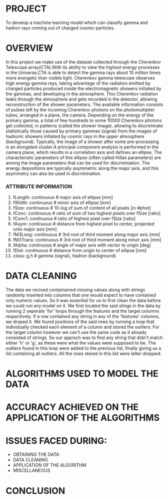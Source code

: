 # PROJECT 
 To develop a machine learning model which can classify gamma and hadron rays coming out of
 charged cosmic particles.

# OVERVIEW

 In this project we make use of the dataset collected through the Cherenkov Telescope array(CTA).With its ability to view the highest 
energy processes in the Universe,CTA is able to detect the gamma rays about 10 million times more energetic than visible light.
Cherenkov gamma telescope observes high energy gamma rays, taking advantage of the radiation emitted by charged particles produced inside 
the electromagnetic showers initiated by the gammas, and developing in the atmosphere. This Cherenkov radiation  leaks through the 
atmosphere and gets recorded in the detector, allowing reconstruction of the shower parameters. The available information consists of 
pulses left by the incoming Cherenkov photons on the photomultiplier tubes, arranged in a plane, the camera. Depending on the energy of 
the primary gamma, a total of few hundreds to some 10000 Cherenkov photons get collected, in patterns (called the shower image), allowing 
to discriminate statistically those caused by primary gammas (signal) from the images of hadronic showers initiated by cosmic rays in the 
upper atmosphere (background).
Typically, the image of a shower after some pre-processing is an elongated cluster.A principal component analysis is performed in the camera plane, which results in a correlation axis and defines an ellipse.
The characteristic parameters of this ellipse (often called Hillas parameters) are among the image parameters that can be used for 
discrimination. The energy depositions are typically asymmetric along the major axis, and this asymmetry can also be used in discrimination.

### ATTRIBUTE INFORMATION
1. fLength: continuous # major axis of ellipse [mm]
2. fWidth: continuous # minor axis of ellipse [mm]
3. fSize: continuous # 10-log of sum of content of all pixels [in #phot]
4. fConc: continuous # ratio of sum of two highest pixels over fSize [ratio]
5. fConc1: continuous # ratio of highest pixel over fSize [ratio]
6. fAsym: continuous # distance from highest pixel to center, projected onto major axis [mm]
7. fM3Long: continuous # 3rd root of third moment along major axis [mm]
8. fM3Trans: continuous # 3rd root of third moment along minor axis [mm]
9. fAlpha: continuous # angle of major axis with vector to origin [deg]
10. fDist: continuous # distance from origin to center of ellipse [mm]
11. class: g,h # gamma (signal), hadron (background) 

# DATA CLEANING 
The data we recived containained missing values along with strings randomly inserted into columns that one would expect to have contained only numeric values. So it was essential 
for us to first clean the data before we could run any model on it. We first located the said stings in the data by running 2 seperate 'for' loops through the features and the target 
columns respectively. If a row contained any string in any of the 'features' columns, we droped it. We found positions of the said rows by running a loop that individually checked 
each element of a column and stored the outliers. For the target column however we can't use the same code as it already consisted of strings. So our approch was to find any string 
that didn't match either 'h' or 'g', as these were what the values were supposed to be. The outliers found in this loop were added to the previous list, finally giving us a list 
containing all outliers. All the rows stored in this list were latter dropped.

# ALGORITHMS USED TO MODEL THE DATA

# ACCURACY ACHIEVED ON THE APPLICATION OF THE ALGORITHMS

# ISSUES FACED DURING:
* OBTAINING THE DATA
* DATA CLEANING
* APPLICATION OF THE ALGORITHM
* MISCELLANEOUS

# CONCLUSION
